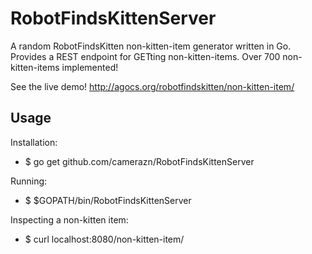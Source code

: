 RobotFindsKittenServer
======================

A random RobotFindsKitten non-kitten-item generator written in Go. Provides a REST endpoint for GETting non-kitten-items. Over 700 non-kitten-items implemented!

See the live demo! http://agocs.org/robotfindskitten/non-kitten-item/

Usage
-----

Installation:

- $ go get github.com/camerazn/RobotFindsKittenServer

Running:

- $ $GOPATH/bin/RobotFindsKittenServer

Inspecting a non-kitten item:

- $ curl localhost:8080/non-kitten-item/

